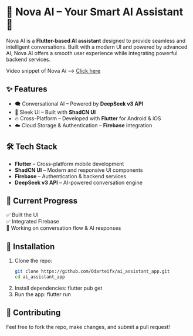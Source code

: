# 🚀 Nova AI – Your Smart AI Assistant 🤖

Nova AI is a **Flutter-based AI assistant** designed to provide seamless and intelligent conversations. Built with a modern UI and powered by advanced AI, Nova AI offers a smooth user experience while integrating powerful backend services.

Video snippet of Nova Ai --> [Click here](https://www.linkedin.com/posts/william-lamptey_flutter-ai-novaai-activity-7298384975542808578-wJlr?utm_source=share&utm_medium=member_ios&rcm=ACoAADGIPuoBllMh0l_aX_deAg55mgc0mx4IskA)

## ✨ Features
- 🗨️ Conversational AI – Powered by **DeepSeek v3 API**
- 🎨 Sleek UI – Built with **ShadCN UI**
- 🔥 Cross-Platform – Developed with **Flutter** for Android & iOS
- ☁️ Cloud Storage & Authentication – **Firebase** integration

## 🛠️ Tech Stack
- **Flutter** – Cross-platform mobile development
- **ShadCN UI** – Modern and responsive UI components
- **Firebase** – Authentication & backend services
- **DeepSeek v3 API** – AI-powered conversation engine

## 🚧 Current Progress
✅ Built the UI  
✅ Integrated Firebase  
🔄 Working on conversation flow & AI responses  

## 📌 Installation
1. Clone the repo:
   ```bash
   git clone https://github.com/Odarteifx/ai_assistant_app.git
   cd ai_assistant_app
2. Install dependencies:
    flutter pub get
3. Run the app:
   flutter run

## 🤝 Contributing
Feel free to fork the repo, make changes, and submit a pull request!

